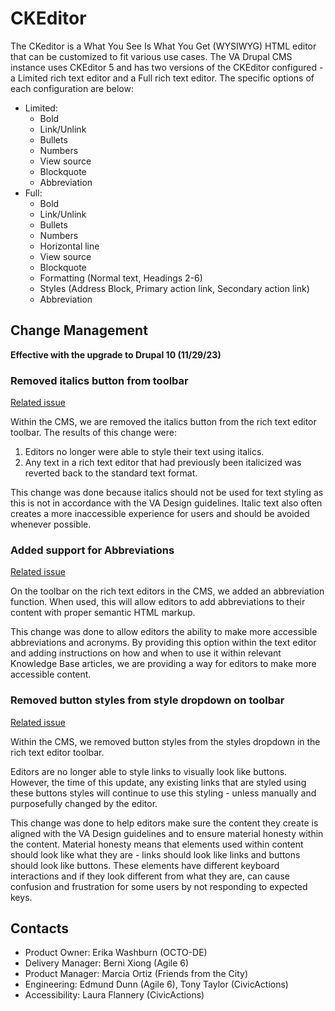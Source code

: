 # CKEditor

The CKeditor is a What You See Is What You Get (WYSIWYG) HTML editor that can be customized to fit various use cases.  The VA Drupal CMS instance uses CKEditor 5 and has two versions of the CKEditor configured - a Limited rich text editor and a Full rich text editor. The specific options of each configuration are below:
- Limited:
  - Bold
  - Link/Unlink
  - Bullets
  - Numbers
  - View source
  - Blockquote
  - Abbreviation
- Full:
  - Bold
  - Link/Unlink
  - Bullets
  - Numbers
  - Horizontal line
  - View source
  - Blockquote
  - Formatting (Normal text, Headings 2-6)
  - Styles (Address Block, Primary action link, Secondary action link)
  - Abbreviation

## Change Management

**Effective with the upgrade to Drupal 10 (11/29/23)**

### Removed italics button from toolbar
[Related issue](https://github.com/department-of-veterans-affairs/va.gov-cms/issues/13959)

Within the CMS, we are removed the italics button from the rich text editor toolbar. The results of this change were:

1. Editors no longer were able to style their text using italics.
2. Any text in a rich text editor that had previously been italicized was reverted back to the standard text format.

This change was done because italics should not be used for text styling as this is not in accordance with the VA Design guidelines. Italic text also often creates a more inaccessible experience for users and should be avoided whenever possible.

### Added support for Abbreviations
[Related issue](https://github.com/department-of-veterans-affairs/va.gov-cms/issues/14114)

On the toolbar on the rich text editors in the CMS, we added an abbreviation function. When used, this will allow editors to add abbreviations to their content with proper semantic HTML markup.

This change was done to allow editors the ability to make more accessible abbreviations and acronyms. By providing this option within the text editor and adding instructions on how and when to use it within relevant Knowledge Base articles, we are providing a way for editors to make more accessible content.

### Removed button styles from style dropdown on toolbar
[Related issue](https://github.com/department-of-veterans-affairs/va.gov-cms/issues/15154)

Within the CMS, we removed button styles from the styles dropdown in the rich text editor toolbar.

Editors are no longer able to style links to visually look like buttons. However, the time of this update, any existing links that are styled using these buttons styles will continue to use this styling - unless manually and purposefully changed by the editor.

This change was done to help editors make sure the content they create is aligned with the VA Design guidelines and to ensure material honesty within the content. Material honesty means that elements used within content should look like what they are - links should look like links and buttons should look like buttons. These elements have different keyboard interactions and if they look different from what they are, can cause confusion and frustration for some users by not responding to expected keys.

## Contacts
- Product Owner: Erika Washburn (OCTO-DE)
- Delivery Manager: Berni Xiong (Agile 6)
- Product Manager: Marcia Ortiz (Friends from the City)
- Engineering: Edmund Dunn (Agile 6), Tony Taylor (CivicActions)
- Accessibility: Laura Flannery (CivicActions)




